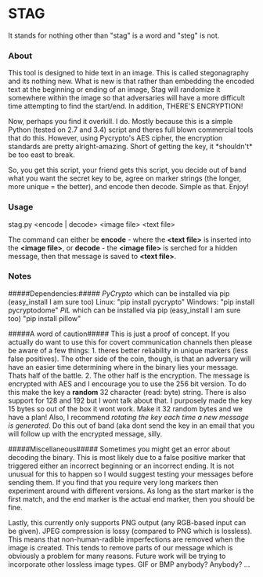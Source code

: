 # STAG
It stands for nothing other than "stag" is a word and "steg" is not.

### **About**
This tool is designed to hide text in an image. This is called stegonagraphy and its nothing new.
What is new is that rather than embedding the encoded text at the beginning or ending of an image,
Stag will randomize it somewhere within the image so that adversaries will have a more difficult
time attempting to find the start/end.  In addition, THERE'S ENCRYPTION!

Now, perhaps you find it overkill. I do. Mostly because this is a simple Python (tested on 2.7 and 3.4)
script and theres full blown commercial tools that do this. However, using Pycrypto's AES cipher, the
encryption standards are pretty alright-amazing. Short of getting the key, it \*shouldn't\* be too
east to break. 

So, you get this script, your friend gets this script, you decide out of band what you
want the secret key to be, agree on marker strings (the longer, more unique = the better), and encode
then decode. Simple as that. Enjoy!

### **Usage**
stag.py \<encode | decode\> \<image file\> \<text file\>

The command can either be **encode** - where the **\<text file\>** is inserted into the **\<image file\>**,
or **decode** - the **\<image file\>** is serched for a hidden message, then that message is saved to
**\<text file\>**.

### **Notes**
#####Dependencies:#####
_PyCrypto_ which can be installed via pip (easy_install I am sure too)
	Linux: "pip install pycrypto"
	Windows: "pip install pycryptodome"
_PIL_ which can be installed via pip (easy_install I am sure too)
	"pip install pillow"
	
#####A word of caution#####
This is just a proof of concept. If you actually do want to use this for covert communication channels
then please be aware of a few things:
	1. theres better reliability in unique markers (less false positives). The other side of the coin,
	though, is that an adversary will have an easier time determining where in the binary lies your
	message. Thats half of the battle.
	2. The other half is the encryption. The message is encrypted with AES and I encourage you to use
	the 256 bit version. To do this make the key a **random** 32 character (read: byte) string. There
	is also support for 128 and 192 but I wont talk about that. I purposely made the key 15 bytes so
	out of the box it wont work. Make it 32 random bytes and we have a plan! Also, I recommend *rotating
	the key each time a new message is generated*. Do this out of band (aka dont send the key in an email
	that you will follow up with the encrypted message, silly.

#####Miscellaneous#####
Sometimes you might get an error about decoding the binary. This is most likely due to a false positive
marker that triggered either an incorrect beginning or an incorrect ending. It is not unusual for this to
happen so I would suggest testing your messages before sending them. If you find that you require very long
markers then experiment around with different versions. As long as the start marker is the first match, and
the end marker is the actual end marker, then you should be fine.

Lastly, this currently only supports PNG output (any RGB-based input can be given). JPEG compression is lossy
(compared to PNG which is lossless). This means that non-human-radible imperfections are removed when the
image is created. This tends to remove parts of our message which is obviously a problem for many reasons.
Future work will be trying to incorporate other lossless image types. GIF or BMP anybody? Anybody? ...